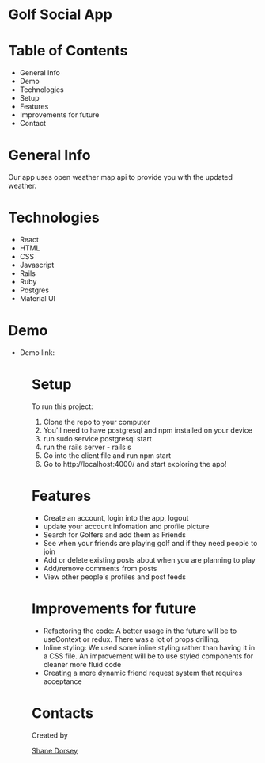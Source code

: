 # Golf Social App

# Table of Contents

<ul>
  <li>General Info</li>
  <li>Demo</li>
  <li>Technologies</li>
  <li>Setup</li>
  <li>Features</li>
  <li>Improvements for future</li>
  <li>Contact</li>
</ul>
 
# General Info
 
Our app uses open weather map api to provide you with the updated weather.
 
# Technologies
 
<ul>
<li>React</li>
<li>HTML</li>
<li>CSS</li>
<li>Javascript</li>
<li>Rails</li>
<li>Ruby</li>
<li>Postgres</li>
<li>Material UI</li>
</ul>

# Demo

<ul>
<li>Demo link:</li>
<ul>
 
# Setup
 
To run this project: <ol>
 
  <li>Clone the repo to your computer</li>
  <li>You'll need to have postgresql and npm installed on your device</li>
  <li>run sudo service postgresql start
</li>
  <li>run the rails server - rails s</li>
  <li>Go into the client file and run npm start</li>
  <li>Go to http://localhost:4000/ and start exploring the app!</li>
  </ol>
 
# Features
 
<ul>
  <li>Create an account, login into the app, logout</li>
  <li>update your account infomation and profile picture</li>
  <li>Search for Golfers and add them as Friends</li>
  <li>See when your friends are playing golf and if they need people to join</li>
  <li>Add or delete existing posts about when you are planning to play</li>
  <li>Add/remove comments from posts</li>
  <li>View other people's profiles and post feeds</li>
</ul>
 
# Improvements for future
 

<ul>
<li>Refactoring the code: A better usage in the future will be to useContext or redux. There was a lot of props drilling.</li>
<li>Inline styling: We used some inline styling rather than having it in a CSS file. An improvement will be to use styled components for cleaner more fluid code</li>
<li>Creating a more dynamic friend request system that requires acceptance</li>
</ul>
 
# Contacts
 
Created by <br>

<a href="https://www.linkedin.com/in/shanedorsey/" target="_blank">Shane Dorsey</a><br>



